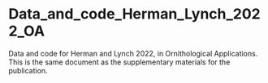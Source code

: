 # Data_and_code_Herman_Lynch_2022_OA
 Data and code for Herman and Lynch 2022, in Ornithological Applications. This is the same document as the supplementary materials for the publication.
